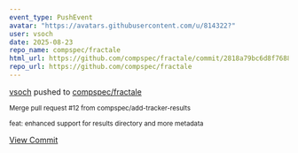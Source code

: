 ```yaml
---
event_type: PushEvent
avatar: "https://avatars.githubusercontent.com/u/814322?"
user: vsoch
date: 2025-08-23
repo_name: compspec/fractale
html_url: https://github.com/compspec/fractale/commit/2818a79bc6d8f7688ca8e0c6aedc42cd4df069d6
repo_url: https://github.com/compspec/fractale
---
```


<a href='https://github.com/vsoch' target='_blank'>vsoch</a> pushed to <a href='https://github.com/compspec/fractale' target='_blank'>compspec/fractale</a>

<small>Merge pull request #12 from compspec/add-tracker-results

feat: enhanced support for results directory and more metadata</small>

<a href='https://github.com/compspec/fractale/commit/2818a79bc6d8f7688ca8e0c6aedc42cd4df069d6' target='_blank'>View Commit</a>